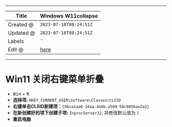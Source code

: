 -----

| Title     | Windows W11collapse                                  |
| --------- | ---------------------------------------------------- |
| Created @ | `2023-07-18T08:24:51Z`                               |
| Updated @ | `2023-07-18T08:24:51Z`                               |
| Labels    | \`\`                                                 |
| Edit @    | [here](https://github.com/junxnone/xwiki/issues/282) |

-----

# Win11 关闭右键菜单折叠

  - <kbd>Win</kbd> + <kbd>R</kbd>
  - **选择项:** `HKEY_CURRENT_USER\Software\Classes\CLSID`
  - **右键单击CLSID新建项：**`{86ca1aa0-34aa-4e8b-a509-50c905bae2a2}`
  - **在新创建好的项下创建子项:** `InprocServer32`, 并修改默认值为 `1`
  - **重启电脑**
